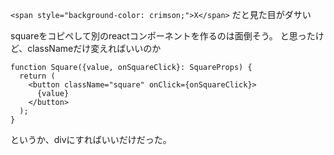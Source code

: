 
`<span style="background-color: crimson;">X</span>`
だと見た目がダサい

squareをコピペして別のreactコンポーネントを作るのは面倒そう。
と思ったけど、classNameだけ変えればいいのか
```
function Square({value, onSquareClick}: SquareProps) {
  return (
    <button className="square" onClick={onSquareClick}>
      {value}
    </button>
  );
}
```

というか、divにすればいいだけだった。